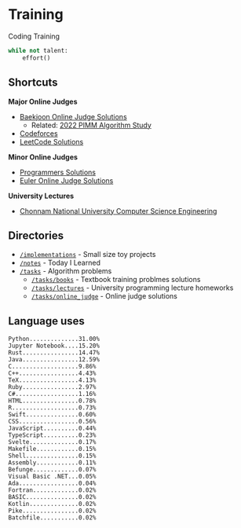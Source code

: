 # Training
Coding Training

```python
while not talent:
    effort()
```

## Shortcuts
**Major Online Judges**
* [Baekjoon Online Judge Solutions](./tasks/online_judge/baekjoon/)
  * Related: [2022 PIMM Algorithm Study](https://github.com/rootachieve/Algorithm-study)
* [Codeforces](./tasks/online_judge/codeforces/)
* [LeetCode Solutions](./tasks/online_judge/leetcode/)

**Minor Online Judges**
* [Programmers Solutions](./tasks/online_judge/programmers)
* [Euler Online Judge Solutions](./tasks/online_judge/euleroj)

**University Lectures**
* [Chonnam National University Computer Science Engineering](./tasks/lectures/jnu/)

## Directories
* [`/implementations`](./implementations/) - Small size toy projects
* [`/notes`](./notes/) - Today I Learned
* [`/tasks`](./tasks/) - Algorithm problems
  * [`/tasks/books`](./tasks/books/) - Textbook training problmes solutions
  * [`/tasks/lectures`](./tasks/lectures/) - University programming lecture homeworks
  * [`/tasks/online_judge`](./tasks/online_judge/) - Online judge solutions

## Language uses
```
Python..............31.00%
Jupyter Notebook....15.20%
Rust................14.47%
Java................12.59%
C...................9.86%
C++.................4.43%
TeX.................4.13%
Ruby................2.97%
C#..................1.16%
HTML................0.78%
R...................0.73%
Swift...............0.60%
CSS.................0.56%
JavaScript..........0.44%
TypeScript..........0.23%
Svelte..............0.17%
Makefile............0.15%
Shell...............0.15%
Assembly............0.11%
Befunge.............0.07%
Visual Basic .NET...0.05%
Ada.................0.04%
Fortran.............0.02%
BASIC...............0.02%
Kotlin..............0.02%
Pike................0.02%
Batchfile...........0.02%
```
